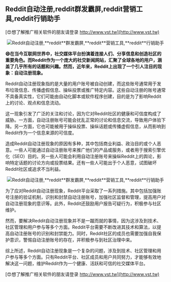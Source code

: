 ## **Reddit自动注册,**reddit**群发霸屏,**reddit**营销工具,**reddit**行销助手**

[😍想了解推广相关软件的朋友请登录 http://www.vst.tw](http://www.vst.tw)

 <center><img src="https://vst.tw/MP4/tuiguang/png/8.png" alt="Reddit自动注册,**reddit**群发霸屏,**reddit**营销工具,**reddit**行销助手"></center>

**😄在当今互联网世界中，社交媒体平台扮演着连接人们、分享信息和创造社区的重要角色。而Reddit作为一个庞大的社交新闻网站，汇聚了全球各地的用户，涵盖了几乎所有的话题和兴趣。然而，近年来，Reddit上出现了一个引人注目的现象：自动注册现象。**

Reddit自动注册现象指的是大量的用户账号被自动创建，而这些账号通常用于发布垃圾信息、传播虚假信息、操纵投票或推广特定内容。这些自动注册的账号通常不具备真实性，它们可能由自动化脚本或软件程序创建，目的是为了影响Reddit上的讨论、观点和信息流动。

这一现象引发了广泛的关注和讨论，因为它对Reddit社区的健康和可信度构成了威胁。一方面，自动注册账号可能会扰乱正常的讨论和信息交流，导致用户体验下降。另一方面，它也可能被用于操纵投票、操纵话题或传播虚假信息，从而影响到Reddit作为一个信息来源的可信度。

造成Reddit自动注册现象的原因有多种，其中包括商业利益、政治目的或个人恶意。一些人可能通过自动注册账号来推广他们的产品或服务，或者用于搜索引擎优化（SEO）目的。另一些人可能会利用自动注册账号来操纵Reddit上的舆论，影响特定话题的讨论方向或投票结果。还有一些人可能出于个人恶意，试图破坏Reddit社区或追求不当利益。

 <center><img src="https://vst.tw/MP4/tuiguang/png/7.png" alt="Reddit自动注册,**reddit**群发霸屏,**reddit**营销工具,**reddit**行销助手"></center>

为了应对Reddit自动注册现象，Reddit平台采取了一系列措施。其中包括加强账号注册的验证机制，识别和封禁自动注册账号，加强社区监督和管理，提高用户对自动注册现象的意识等。此外，Reddit还鼓励用户报告可疑行为，积极参与社区维护。

然而，要解决Reddit自动注册现象并不是一蹴而就的事情，因为这涉及到技术、社区管理和用户参与等多个方面。Reddit平台需要不断改进其技术和算法，以提高自动注册账号的识别和封禁能力。同时，Reddit社区的成员也需要加强自我保护意识，警惕自动注册账号的存在，并积极参与到社区治理中来。

综上所述，Reddit自动注册现象是一个复杂的问题，涉及到技术、社区管理和用户参与等多个方面。只有Reddit平台、社区成员和用户共同努力，才能够有效地解决这一问题，维护Reddit作为一个健康、活跃和可信的社交媒体平台。

[😍想了解推广相关软件的朋友请登录 http://www.vst.tw](http://www.vst.tw)



